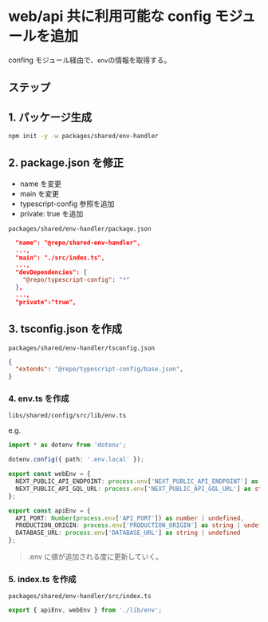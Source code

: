 # web/api 共に利用可能な config モジュールを追加

confing モジュール経由で、`env`の情報を取得する。

## ステップ

## 1. パッケージ生成

```bash
npm init -y -w packages/shared/env-handler
```

## 2. package.json を修正

- name を変更
- main を変更
- typescript-config 参照を追加
- private: true を追加

`packages/shared/env-handler/package.json`

```json
  "name": "@repo/shared-env-handler",
  ...,
  "main": "./src/index.ts",
  ...,
  "devDependencies": {
    "@repo/typescript-config": "*"
  },
  ...,
  "private":"true",
```

## 3. tsconfig.json を作成

`packages/shared/env-handler/tsconfig.json`

```json
{
  "extends": "@repo/typescript-config/base.json",
}
```

### 4. env.ts を作成

 `libs/shared/config/src/lib/env.ts`

e.g. 
```ts
import * as dotenv from 'dotenv';

dotenv.config({ path: '.env.local' });

export const webEnv = {
  NEXT_PUBLIC_API_ENDPOINT: process.env['NEXT_PUBLIC_API_ENDPOINT'] as string | undefined,
  NEXT_PUBLIC_API_GQL_URL: process.env['NEXT_PUBLIC_API_GQL_URL'] as string | undefined
};

export const apiEnv = {
  API_PORT: Number(process.env['API_PORT']) as number | undefined,
  PRODUCTION_ORIGIN: process.env['PRODUCTION_ORIGIN'] as string | undefined,
  DATABASE_URL: process.env['DATABASE_URL'] as string | undefined
};
```

 > .env に値が追加される度に更新していく。

### 5. index.ts を作成

`packages/shared/env-handler/src/index.ts`

```ts
export { apiEnv, webEnv } from './lib/env';
```